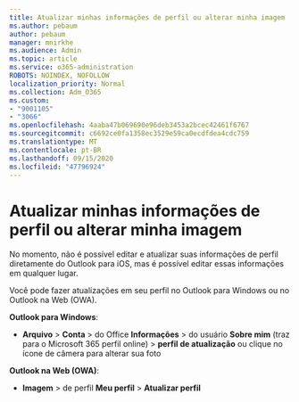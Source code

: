 ```yaml
---
title: Atualizar minhas informações de perfil ou alterar minha imagem
ms.author: pebaum
author: pebaum
manager: mnirkhe
ms.audience: Admin
ms.topic: article
ms.service: o365-administration
ROBOTS: NOINDEX, NOFOLLOW
localization_priority: Normal
ms.collection: Adm_O365
ms.custom:
- "9001105"
- "3066"
ms.openlocfilehash: 4aaba47b069690e96deb3453a2bcec42461f6767
ms.sourcegitcommit: c6692ce0fa1358ec3529e59ca0ecdfdea4cdc759
ms.translationtype: MT
ms.contentlocale: pt-BR
ms.lasthandoff: 09/15/2020
ms.locfileid: "47796924"
---
```

# <a name="update-my-profile-information-or-change-my-picture"></a>Atualizar minhas informações de perfil ou alterar minha imagem

No momento, não é possível editar e atualizar suas informações de perfil diretamente do Outlook para iOS, mas é possível editar essas informações em qualquer lugar. 

Você pode fazer atualizações em seu perfil no Outlook para Windows ou no Outlook na Web (OWA). 

**Outlook para Windows**: 

- **Arquivo**  >  **Conta**  >  do Office **Informações**  >  do usuário **Sobre mim** (traz para o Microsoft 365 perfil online) > **perfil de atualização** ou clique no ícone de câmera para alterar sua foto  
  
**Outlook na Web (OWA)**: 

- **Imagem**  >  de perfil **Meu perfil**  >  **Atualizar perfil**
